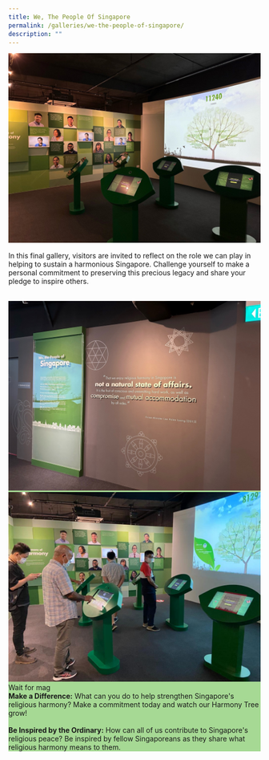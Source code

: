 ```yaml
---
title: We, The People Of Singapore
permalink: /galleries/we-the-people-of-singapore/
description: ""
---
```

![Gallery 4 - Talking Heads](/images/Gallery%204%20Talking%20Heads.jpg)

In this final gallery, visitors are invited to reflect on the role we can play in helping to sustain a harmonious Singapore. Challenge yourself to make a personal commitment to preserving this precious legacy and share your pledge to inspire others.<br /><br />

<div class="row" style="background:#a6d994;">
<div class="col is-6"><img src="/images/Gallery%204%20(1).jpg" alt="Gallery 4" />
	</div>
	<div class="col is-6"><img src="/images/Gallery%204.jpg" alt="Gallery 4 Interaction" />
	</div>
	</div>

<div class="row" style="background:#a6d994;">
<div class="col is-4">
	Wait for mag
	</div>
	<div class="col is-8"><b>Make a Difference:</b>  What can you do to help strengthen Singapore's religious harmony? Make a commitment today and watch our Harmony Tree grow! <br /><br /><b>Be Inspired by the Ordinary:</b> How can all of us contribute to Singapore's religious peace? Be inspired by fellow Singaporeans as they share what religious harmony means to them.</div></div>
